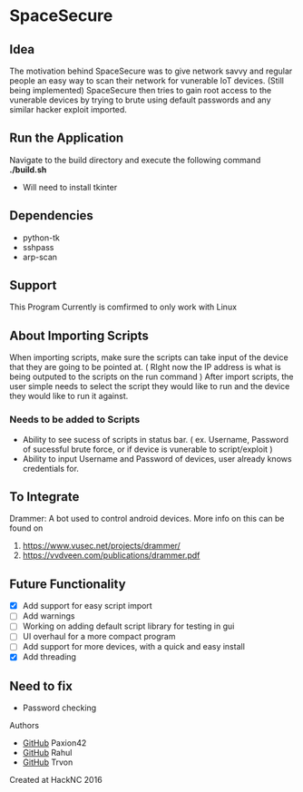 # SpaceSecure

## Idea
The motivation behind SpaceSecure was to give network savvy and regular people an easy way to scan their network for vunerable IoT devices. (Still being implemented) SpaceSecure then tries to gain root access to the vunerable devices by trying to brute using default passwords and any similar hacker exploit imported.

## Run the Application
Navigate to the build directory and execute the following command 
**./build.sh**
- Will need to install tkinter

## Dependencies
- python-tk
- sshpass
- arp-scan

## Support
This Program Currently is comfirmed to only work with Linux

## About Importing Scripts
When importing scripts, make sure the scripts can take input of the device that they are going to be pointed at. ( RIght now the IP address is what is being outputed to the scripts on the run command ) After import scripts, the user simple needs to select the script they would like to run and the device they would like to run it against. 

### Needs to be added to Scripts
* Ability to see sucess of scripts in status bar. ( ex. Username, Password of sucessful brute force, or if device is vunerable to script/exploit )
* Ability to input Username and Password of devices, user already knows credentials for.

## To Integrate
Drammer: A bot used to control android devices. More info on this can be found on 
1) https://www.vusec.net/projects/drammer/ 
2) https://vvdveen.com/publications/drammer.pdf

## Future Functionality
- [x] Add support for easy script import
- [ ] Add warnings
- [ ] Working on adding default script library for testing in gui
- [ ] UI overhaul for a more compact program
- [ ] Add support for more devices, with a quick and easy install
- [x] Add threading

## Need to fix
- Password checking 

Authors
- [GitHub](https://github.com/Paxion42) Paxion42
- [GitHub](https://github.com/rahulr56) Rahul
- [GitHub](https://github.com/Tremaux) Trvon

Created at HackNC 2016
